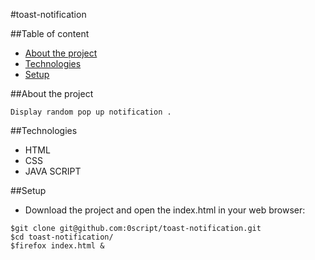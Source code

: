 #toast-notification

##Table of content
* [About the project](#about-the-project)
* [Technologies](#technologies)
* [Setup](#setup)

##About the project

    Display random pop up notification .

##Technologies

* HTML
* CSS
* JAVA SCRIPT

##Setup

* Download the project and open the index.html in your web browser:

```shell
$git clone git@github.com:0script/toast-notification.git
$cd toast-notification/
$firefox index.html &
```
